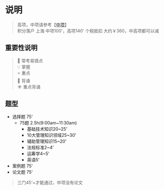 # 说明
> 高项，中项请参考【[中项](https://github.com/thomerson/BookNote/blob/master/软考项目管理.md)】   
> 积分落户 上海 中项100'，高项140'
> 个税抵扣 大约￥360，中高项都可以减

## 重要性说明    
> 🌼 常考易错点     
> 💡 掌握   
> ⭐ 重点   
> 🌙 背诵   
> ☀ 重点背诵 

## 题型
* 选择题 75'
    * 75题 2.5h(9:00am~11:30am)
        * 基础技术知识20~25'
        * 10大管理知识领域25~30'
        * 辅助管理知识15~20'
        * 法规标准2~4'
        * 运筹学4~5'
        * 英语5'
* 案例题 75'
* 论文题 75'
> 三门45'+才能通过，中项没有论文


